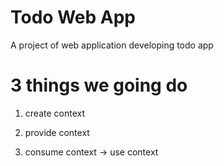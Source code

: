 # Todo Web App
A project of web application developing todo app

# 3 things we going do

1. create context

2. provide context 

3. consume context ->  use context
